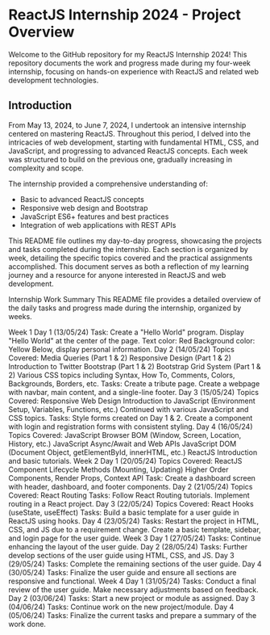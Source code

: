 
# ReactJS Internship 2024 - Project Overview
Welcome to the GitHub repository for my ReactJS Internship 2024! This repository documents the work and progress made during my four-week internship, focusing on hands-on experience with ReactJS and related web development technologies.


## Introduction 
From May 13, 2024, to June 7, 2024, I undertook an intensive internship centered on mastering ReactJS. Throughout this period, I delved into the intricacies of web development, starting with fundamental HTML, CSS, and JavaScript, and progressing to advanced ReactJS concepts. Each week was structured to build on the previous one, gradually increasing in complexity and scope.

The internship provided a comprehensive understanding of:

 - Basic to advanced ReactJS concepts
 - Responsive web design and Bootstrap
 - JavaScript ES6+ features and best practices
 - Integration of web applications with REST APIs

 This README file outlines my day-to-day progress, showcasing the projects and tasks completed during the internship. Each section is organized by week, detailing the specific topics covered and the practical assignments accomplished. This document serves as both a reflection of my learning journey and a resource for anyone interested in ReactJS and web development.










Internship Work Summary
This README file provides a detailed overview of the daily tasks and progress made during the internship, organized by weeks.

Week 1
Day 1 (13/05/24)
Task: Create a "Hello World" program.
Display "Hello World" at the center of the page.
Text color: Red
Background color: Yellow
Below, display personal information.
Day 2 (14/05/24)
Topics Covered:
Media Queries (Part 1 & 2)
Responsive Design (Part 1 & 2)
Introduction to Twitter Bootstrap (Part 1 & 2)
Bootstrap Grid System (Part 1 & 2)
Various CSS topics including Syntax, How To, Comments, Colors, Backgrounds, Borders, etc.
Tasks:
Create a tribute page.
Create a webpage with navbar, main content, and a single-line footer.
Day 3 (15/05/24)
Topics Covered:
Responsive Web Design
Introduction to JavaScript (Environment Setup, Variables, Functions, etc.)
Continued with various JavaScript and CSS topics.
Tasks:
Style forms created on Day 1 & 2.
Create a component with login and registration forms with consistent styling.
Day 4 (16/05/24)
Topics Covered:
JavaScript Browser BOM (Window, Screen, Location, History, etc.)
JavaScript Async/Await and Web APIs
JavaScript DOM (Document Object, getElementById, innerHTML, etc.)
ReactJS Introduction and basic tutorials.
Week 2
Day 1 (20/05/24)
Topics Covered:
ReactJS Component Lifecycle Methods (Mounting, Updating)
Higher Order Components, Render Props, Context API
Task:
Create a dashboard screen with header, dashboard, and footer components.
Day 2 (21/05/24)
Topics Covered:
React Routing
Tasks:
Follow React Routing tutorials.
Implement routing in a React project.
Day 3 (22/05/24)
Topics Covered:
React Hooks (useState, useEffect)
Tasks:
Build a basic template for a user guide in ReactJS using hooks.
Day 4 (23/05/24)
Tasks:
Restart the project in HTML, CSS, and JS due to a requirement change.
Create a basic template, sidebar, and login page for the user guide.
Week 3
Day 1 (27/05/24)
Tasks:
Continue enhancing the layout of the user guide.
Day 2 (28/05/24)
Tasks:
Further develop sections of the user guide using HTML, CSS, and JS.
Day 3 (29/05/24)
Tasks:
Complete the remaining sections of the user guide.
Day 4 (30/05/24)
Tasks:
Finalize the user guide and ensure all sections are responsive and functional.
Week 4
Day 1 (31/05/24)
Tasks:
Conduct a final review of the user guide.
Make necessary adjustments based on feedback.
Day 2 (03/06/24)
Tasks:
Start a new project or module as assigned.
Day 3 (04/06/24)
Tasks:
Continue work on the new project/module.
Day 4 (05/06/24)
Tasks:
Finalize the current tasks and prepare a summary of the work done.
